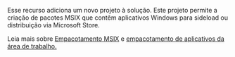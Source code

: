 ﻿Esse recurso adiciona um novo projeto à solução. Este projeto permite a criação de pacotes MSIX que contêm aplicativos Windows para sideload ou distribuição via Microsoft Store.

Leia mais sobre [Empacotamento MSIX](https://aka.ms/msix) e [empacotamento de aplicativos da área de trabalho.](https://docs.microsoft.com/windows/msix/desktop/desktop-to-uwp-packaging-dot-net)
